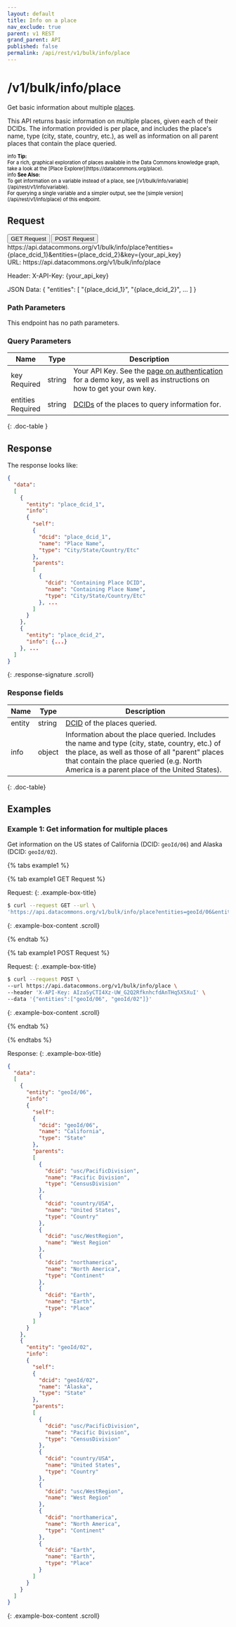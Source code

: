 ```yaml
---
layout: default
title: Info on a place
nav_exclude: true
parent: v1 REST
grand_parent: API
published: false
permalink: /api/rest/v1/bulk/info/place
---
```




# /v1/bulk/info/place

Get basic information about multiple [places](/api/rest/v1/getting_started#place).

This API returns basic information on multiple places, given each of their DCIDs. The information provided is per place, and includes the place's name, type (city, state, country, etc.), as well as information on all parent places that contain the place queried.

<div markdown="span" class="alert alert-info" role="alert" style="color:black; font-size: 0.8em">
   <span class="material-icons md-16">info </span><b>Tip:</b><br />
   For a rich, graphical exploration of places available in the Data Commons knowledge graph, take a look at the [Place Explorer](https://datacommons.org/place).
</div>

<div markdown="span" class="alert alert-warning" role="alert" style="color:black; font-size: 0.8em">
    <span class="material-icons md-16">info </span><b>See Also:</b><br />
    To get information on a variable instead of a place, see [/v1/bulk/info/variable](/api/rest/v1/info/variable).<br />
    For querying a single variable and a simpler output, see the [simple version](/api/rest/v1/info/place) of this endpoint.
</div>



## Request

<div class="api-tab">
  <button id="get-button" class="api-tablink" onclick="openTab(event, 'GET-request')">
    GET Request
  </button>
  <button id="post-button" class="api-tablink" onclick="openTab(event, 'POST-request')">
    POST Request
  </button>
</div> 

<div id="GET-request" class="api-tabcontent api-signature"><div class="scroll">
https://api.datacommons.org/v1/bulk/info/place?entities={place_dcid_1}&entities={place_dcid_2}&key={your_api_key}
</div></div>


<div id="POST-request" class="api-tabcontent api-signature">
URL:
https://api.datacommons.org/v1/bulk/info/place

Header:
X-API-Key: {your_api_key}

JSON Data:
{
  "entities": [
    "{place_dcid_1}",
    "{place_dcid_2}",
    ...
  ]
}
</div>

<script src="/assets/js/syntax_highlighting.js"></script>
<script src="/assets/js/api-doc-tabs.js"></script>


### Path Parameters

This endpoint has no path parameters.

### Query Parameters

| Name                                               | Type | Description               |
| -------------------------------------------------- | ---- | ------------------------- |
| key <br /> <required-tag>Required</required-tag> | string | Your API Key. See the [page on authentication](/api/rest/v1/getting_started#authentication) for a demo key, as well as instructions on how to get your own key. |
| entities <br /> <required-tag>Required</required-tag> | string | [DCIDs](/api/rest/v1/getting_started#dcid) of the places to query information for. |
{: .doc-table }

## Response

The response looks like:

```json
{
  "data":
  [
    {
      "entity": "place_dcid_1",
      "info":
      {
        "self":
        {
          "dcid": "place_dcid_1",
          "name": "Place Name",
          "type": "City/State/Country/Etc"
        },
        "parents":
        [
          {
            "dcid": "Containing Place DCID",
            "name": "Containing Place Name",
            "type": "City/State/Country/Etc"
          }, ...
        ]
      }
    },
    {
      "entity": "place_dcid_2",
      "info": {...}
    }, ...
  ]
}
```
{: .response-signature .scroll}

### Response fields

| Name     | Type   | Description                |
| -------- | ------ | -------------------------- |
| entity   | string | [DCID](/api/rest/v1/getting_started#dcid) of the places queried. |
| info     | object | Information about the place queried. Includes the name and type (city, state, country, etc.) of the place, as well as those of all "parent" places that contain the place queried (e.g. North America is a parent place of the United States). |
{: .doc-table}

## Examples

### Example 1: Get information for multiple places

Get information on the US states of California (DCID: `geoId/06`) and Alaska (DCID: `geoId/02`).

<div>
{% tabs example1 %}
 
{% tab example1 GET Request %}
 
Request:
{: .example-box-title}

```bash
$ curl --request GET --url \ 
'https://api.datacommons.org/v1/bulk/info/place?entities=geoId/06&entities=geoId/06&key=AIzaSyCTI4Xz-UW_G2Q2RfknhcfdAnTHq5X5XuI'
```
{: .example-box-content .scroll}
 
{% endtab %}
 
{% tab example1 POST Request %}
 
Request:
{: .example-box-title}

```bash
$ curl --request POST \
--url https://api.datacommons.org/v1/bulk/info/place \
--header 'X-API-Key: AIzaSyCTI4Xz-UW_G2Q2RfknhcfdAnTHq5X5XuI' \
--data '{"entities":["geoId/06", "geoId/02"]}'
```
{: .example-box-content .scroll}
 
{% endtab %}
 
{% endtabs %}
</div>

Response:
{: .example-box-title}
```json
{
  "data":
  [
    {
      "entity": "geoId/06",
      "info":
      {
        "self":
        {
          "dcid": "geoId/06",
          "name": "California",
          "type": "State"
        },
        "parents":
        [
          {
            "dcid": "usc/PacificDivision",
            "name": "Pacific Division",
            "type": "CensusDivision"
          },
          {
            "dcid": "country/USA",
            "name": "United States",
            "type": "Country"
          },
          {
            "dcid": "usc/WestRegion",
            "name": "West Region"
          },
          {
            "dcid": "northamerica",
            "name": "North America",
            "type": "Continent"
          },
          {
            "dcid": "Earth",
            "name": "Earth",
            "type": "Place"
          }
        ]
      }
    },
    {
      "entity": "geoId/02",
      "info":
      {
        "self":
        {
          "dcid": "geoId/02",
          "name": "Alaska",
          "type": "State"
        },
        "parents":
        [
          {
            "dcid": "usc/PacificDivision",
            "name": "Pacific Division",
            "type": "CensusDivision"
          },
          {
            "dcid": "country/USA",
            "name": "United States",
            "type": "Country"
          },
          {
            "dcid": "usc/WestRegion",
            "name": "West Region"
          },
          {
            "dcid": "northamerica",
            "name": "North America",
            "type": "Continent"
          },
          {
            "dcid": "Earth",
            "name": "Earth",
            "type": "Place"
          }
        ]
      }
    }
  ]
}
```
{: .example-box-content .scroll}
